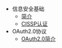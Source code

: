 * 信息安全基础
  * [简介](markdown/信息安全/简介.md)
  * [CISSP认证](markdown/信息安全/CISSP认证.md)
* OAuth2.0协议
  * [OAuth2.0简介](markdown/信息安全/OAuth2/OAuth2.0简介.md)


